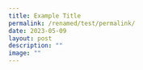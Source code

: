 ```yaml
---
title: Example Title
permalink: /renamed/test/permalink/
date: 2023-05-09
layout: post
description: ""
image: ""
---
```

